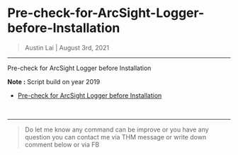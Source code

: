 # Pre-check-for-ArcSight-Logger-before-Installation

> Austin Lai | August 3rd, 2021

---

<!-- Description -->

Pre-check for ArcSight Logger before Installation

**Note :** Script build on year 2019

- [Pre-check for ArcSight Logger before Installation](https://github.com/austin-lai/Pre-check-for-ArcSight-Logger-before-Installation/blob/master/pre-check-for-arcsight-logger-before-installation.sh)

<!-- /Description -->

<br />

---

> Do let me know any command can be improve or you have any question you can contact me via THM message or write down comment below or via FB
